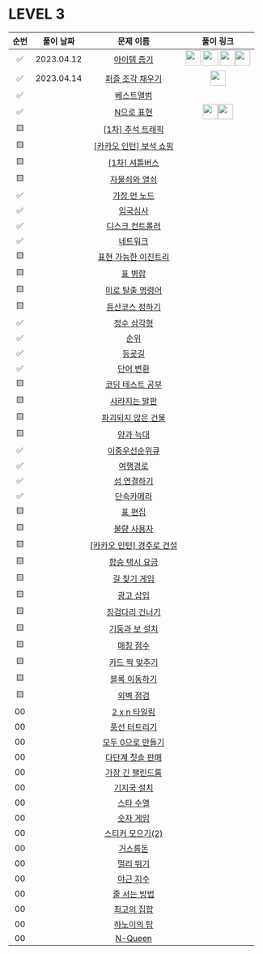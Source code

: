 # LEVEL 3



| 순번|풀이 날짜|문제 이름|풀이 링크 |
| :--:|:--:|:--:|:--:|
| ✅ |2023.04.12|[아이템 줍기](https://programmers.co.kr/learn/courses/30/lessons/87694)|<a href="https://github.com/JeongMiiiin/algorithm/blob/main/%ED%94%84%EB%A1%9C%EA%B7%B8%EB%9E%98%EB%A8%B8%EC%8A%A4/lv3/87694.%E2%80%85%EC%95%84%EC%9D%B4%ED%85%9C%E2%80%85%EC%A4%8D%EA%B8%B0/%EC%95%84%EC%9D%B4%ED%85%9C%E2%80%85%EC%A4%8D%EA%B8%B0.java" width="30px"><img src="https://avatars.githubusercontent.com/u/112797177?v=4" width="30px" style="max-width: 100%;"></a> <a href="https://github.com/97Kzone/CodeTest_practice/blob/main/PG_Level3/%EC%95%84%EC%9D%B4%ED%85%9C%EC%A4%8D%EA%B8%B0.java"><img src="https://avatars.githubusercontent.com/u/76652908?v=4" width="30px"></a> <a href="https://github.com/cksghks89/Algorithm/blob/master/%ED%94%84%EB%A1%9C%EA%B7%B8%EB%9E%98%EB%A8%B8%EC%8A%A4/lv3/87694.%E2%80%85%EC%95%84%EC%9D%B4%ED%85%9C%E2%80%85%EC%A4%8D%EA%B8%B0/%EC%95%84%EC%9D%B4%ED%85%9C%E2%80%85%EC%A4%8D%EA%B8%B0.java"><img src="https://avatars.githubusercontent.com/cksghks89" width="30px"></a><a href="https://github.com/hayeongK/Algorithm/blob/main/%ED%94%84%EB%A1%9C%EA%B7%B8%EB%9E%98%EB%A8%B8%EC%8A%A4/lv3/87694.%E2%80%85%EC%95%84%EC%9D%B4%ED%85%9C%E2%80%85%EC%A4%8D%EA%B8%B0/%EC%95%84%EC%9D%B4%ED%85%9C%E2%80%85%EC%A4%8D%EA%B8%B0.java"><img src="https://avatars.githubusercontent.com/u/83320865?v=4" width="30px"></a><!-- 여여기기 -->|
| ✅ |2023.04.14|[퍼즐 조각 채우기](https://programmers.co.kr/learn/courses/30/lessons/84021)|<a href="https://github.com/JeongMiiiin/algorithm/blob/main/%ED%94%84%EB%A1%9C%EA%B7%B8%EB%9E%98%EB%A8%B8%EC%8A%A4/lv3/84021.%E2%80%85%ED%8D%BC%EC%A6%90%E2%80%85%EC%A1%B0%EA%B0%81%E2%80%85%EC%B1%84%EC%9A%B0%EA%B8%B0/%ED%8D%BC%EC%A6%90%E2%80%85%EC%A1%B0%EA%B0%81%E2%80%85%EC%B1%84%EC%9A%B0%EA%B8%B0.java" width="30px"><img src="https://avatars.githubusercontent.com/u/112797177?v=4" width="30px" style="max-width: 100%;"></a><!-- 여여기기 -->|
| ✅ ||[베스트앨범](https://programmers.co.kr/learn/courses/30/lessons/42579)|<!-- 여여기기 -->|
| ✅ ||[N으로 표현](https://programmers.co.kr/learn/courses/30/lessons/42895)|<a href="https://github.com/97Kzone/CodeTest_practice/blob/main/PG_Level3/N%EC%9C%BC%EB%A1%9C%ED%91%9C%ED%98%84.java"><img src="https://avatars.githubusercontent.com/u/76652908?v=4" width="30px"></a><a href="https://github.com/JeongMiiiin/algorithm/blob/main/%ED%94%84%EB%A1%9C%EA%B7%B8%EB%9E%98%EB%A8%B8%EC%8A%A4/lv3/42895.%E2%80%85N%EC%9C%BC%EB%A1%9C%E2%80%85%ED%91%9C%ED%98%84/N%EC%9C%BC%EB%A1%9C%E2%80%85%ED%91%9C%ED%98%84.java" width="30px"><img src="https://avatars.githubusercontent.com/u/112797177?v=4" width="30px" style="max-width: 100%;"></a><!-- 여여기기 -->|
| 🟨 ||[[1차] 추석 트래픽](https://programmers.co.kr/learn/courses/30/lessons/17676)|<!-- 여여기기 -->|
| 🟨 ||[[카카오 인턴] 보석 쇼핑](https://programmers.co.kr/learn/courses/30/lessons/67258)|<!-- 여여기기 -->|
| 🟨 ||[[1차] 셔틀버스](https://programmers.co.kr/learn/courses/30/lessons/17678)|<!-- 여여기기 -->|
| 🟨 ||[자물쇠와 열쇠](https://programmers.co.kr/learn/courses/30/lessons/60059)|<!-- 여여기기 -->|
| ✅ ||[가장 먼 노드](https://programmers.co.kr/learn/courses/30/lessons/49189)|<!-- 여여기기 -->|
| ✅ ||[입국심사](https://programmers.co.kr/learn/courses/30/lessons/43238)|<!-- 여여기기 -->|
| ✅ ||[디스크 컨트롤러](https://programmers.co.kr/learn/courses/30/lessons/42627)|<!-- 여여기기 -->|
| ✅ ||[네트워크](https://programmers.co.kr/learn/courses/30/lessons/43162)|<!-- 여여기기 -->|
| 🟨 ||[표현 가능한 이진트리](https://programmers.co.kr/learn/courses/30/lessons/150367)|<!-- 여여기기 -->|
| 🟨 ||[표 병합](https://programmers.co.kr/learn/courses/30/lessons/150366)|<!-- 여여기기 -->|
| 🟨 ||[미로 탈출 명령어](https://programmers.co.kr/learn/courses/30/lessons/150365)|<!-- 여여기기 -->|
| 🟨 ||[등산코스 정하기](https://programmers.co.kr/learn/courses/30/lessons/118669)|<!-- 여여기기 -->|
| ✅ ||[정수 삼각형](https://programmers.co.kr/learn/courses/30/lessons/43105)|<!-- 여여기기 -->|
| ✅ ||[순위](https://programmers.co.kr/learn/courses/30/lessons/49191)|<!-- 여여기기 -->|
| ✅ ||[등굣길](https://programmers.co.kr/learn/courses/30/lessons/42898)|<!-- 여여기기 -->|
| ✅ ||[단어 변환](https://programmers.co.kr/learn/courses/30/lessons/43163)|<!-- 여여기기 -->|
| 🟨 ||[코딩 테스트 공부](https://programmers.co.kr/learn/courses/30/lessons/118668)|<!-- 여여기기 -->|
| 🟨 ||[사라지는 발판](https://programmers.co.kr/learn/courses/30/lessons/92345)|<!-- 여여기기 -->|
| 🟨 ||[파괴되지 않은 건물](https://programmers.co.kr/learn/courses/30/lessons/92344)|<!-- 여여기기 -->|
| 🟨 ||[양과 늑대](https://programmers.co.kr/learn/courses/30/lessons/92343)|<!-- 여여기기 -->|
| ✅ ||[이중우선순위큐](https://programmers.co.kr/learn/courses/30/lessons/42628)|<!-- 여여기기 -->|
| ✅ ||[여행경로](https://programmers.co.kr/learn/courses/30/lessons/43164)|<!-- 여여기기 -->|
| ✅ ||[섬 연결하기](https://programmers.co.kr/learn/courses/30/lessons/42861)|<!-- 여여기기 -->|
| ✅ ||[단속카메라](https://programmers.co.kr/learn/courses/30/lessons/42884)|<!-- 여여기기 -->|
| 🟨 ||[표 편집](https://programmers.co.kr/learn/courses/30/lessons/81303)|<!-- 여여기기 -->|
| 🟨 ||[불량 사용자](https://programmers.co.kr/learn/courses/30/lessons/64064)|<!-- 여여기기 -->|
| 🟨 ||[[카카오 인턴] 경주로 건설](https://programmers.co.kr/learn/courses/30/lessons/67259)|<!-- 여여기기 -->|
| 🟨 ||[합승 택시 요금](https://programmers.co.kr/learn/courses/30/lessons/72413)|<!-- 여여기기 -->|
| 🟨 ||[길 찾기 게임](https://programmers.co.kr/learn/courses/30/lessons/42892)|<!-- 여여기기 -->|
| 🟨 ||[광고 삽입](https://programmers.co.kr/learn/courses/30/lessons/72414)|<!-- 여여기기 -->|
| 🟨 ||[징검다리 건너기](https://programmers.co.kr/learn/courses/30/lessons/64062)|<!-- 여여기기 -->|
| 🟨 ||[기둥과 보 설치](https://programmers.co.kr/learn/courses/30/lessons/60061)|<!-- 여여기기 -->|
| 🟨 ||[매칭 점수](https://programmers.co.kr/learn/courses/30/lessons/42893)|<!-- 여여기기 -->|
| 🟨 ||[카드 짝 맞추기](https://programmers.co.kr/learn/courses/30/lessons/72415)|<!-- 여여기기 -->|
| 🟨 ||[블록 이동하기](https://programmers.co.kr/learn/courses/30/lessons/60063)|<!-- 여여기기 -->|
| 🟨 ||[외벽 점검](https://programmers.co.kr/learn/courses/30/lessons/60062)|<!-- 여여기기 -->|
| 00 ||[2 x n 타일링](https://programmers.co.kr/learn/courses/30/lessons/12900)|<!-- 여여기기 -->|
| 00 ||[풍선 터트리기](https://programmers.co.kr/learn/courses/30/lessons/68646)|<!-- 여여기기 -->|
| 00 ||[모두 0으로 만들기](https://programmers.co.kr/learn/courses/30/lessons/76503)|<!-- 여여기기 -->|
| 00 ||[다단계 칫솔 판매](https://programmers.co.kr/learn/courses/30/lessons/77486)|<!-- 여여기기 -->|
| 00 ||[가장 긴 팰린드롬](https://programmers.co.kr/learn/courses/30/lessons/12904)|<!-- 여여기기 -->|
| 00 ||[기지국 설치](https://programmers.co.kr/learn/courses/30/lessons/12979)|<!-- 여여기기 -->|
| 00 ||[스타 수열](https://programmers.co.kr/learn/courses/30/lessons/70130)|<!-- 여여기기 -->|
| 00 ||[숫자 게임](https://programmers.co.kr/learn/courses/30/lessons/12987)|<!-- 여여기기 -->|
| 00 ||[스티커 모으기(2)](https://programmers.co.kr/learn/courses/30/lessons/12971)|<!-- 여여기기 -->|
| 00 ||[거스름돈](https://programmers.co.kr/learn/courses/30/lessons/12907)|<!-- 여여기기 -->|
| 00 ||[멀리 뛰기](https://programmers.co.kr/learn/courses/30/lessons/12914)|<!-- 여여기기 -->|
| 00 ||[야근 지수](https://programmers.co.kr/learn/courses/30/lessons/12927)|<!-- 여여기기 -->|
| 00 ||[줄 서는 방법](https://programmers.co.kr/learn/courses/30/lessons/12936)|<!-- 여여기기 -->|
| 00 ||[최고의 집합](https://programmers.co.kr/learn/courses/30/lessons/12938)|<!-- 여여기기 -->|
| 00 ||[하노이의 탑](https://programmers.co.kr/learn/courses/30/lessons/12946)|<!-- 여여기기 -->|
| 00 ||[N-Queen](https://programmers.co.kr/learn/courses/30/lessons/12952)|<!-- 여여기기 -->|
